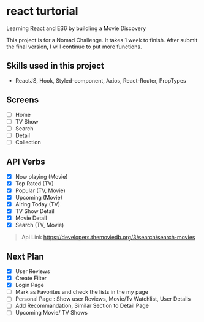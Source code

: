 # react turtorial

Learning React and ES6 by buildling a Movie Discovery

This project is for a Nomad Challenge.
It takes 1 week to finish.
After submit the final version, I will continue to put more functions.

## Skills used in this project

- ReactJS, Hook, Styled-component, Axios, React-Router, PropTypes

## Screens

- [ ] Home
- [ ] TV Show
- [ ] Search
- [ ] Detail
- [ ] Collection

## API Verbs

- [x] Now playing (Movie)
- [x] Top Rated (TV)
- [x] Popular (TV, Movie)
- [x] Upcoming (Movie)
- [x] Airing Today (TV)
- [x] TV Show Detail
- [x] Movie Detail
- [x] Search (TV, Movie)

> Api Link
> https://developers.themoviedb.org/3/search/search-movies

## Next Plan

- [x] User Reviews
- [x] Create Filter
- [x] Login Page
- [ ] Mark as Favorites and check the lists in the my page
- [ ] Personal Page : Show user Reviews, Movie/Tv Watchlist, User Details
- [ ] Add Recommandation, Similar Section to Detail Page
- [ ] Upcoming Movie/ TV Shows
